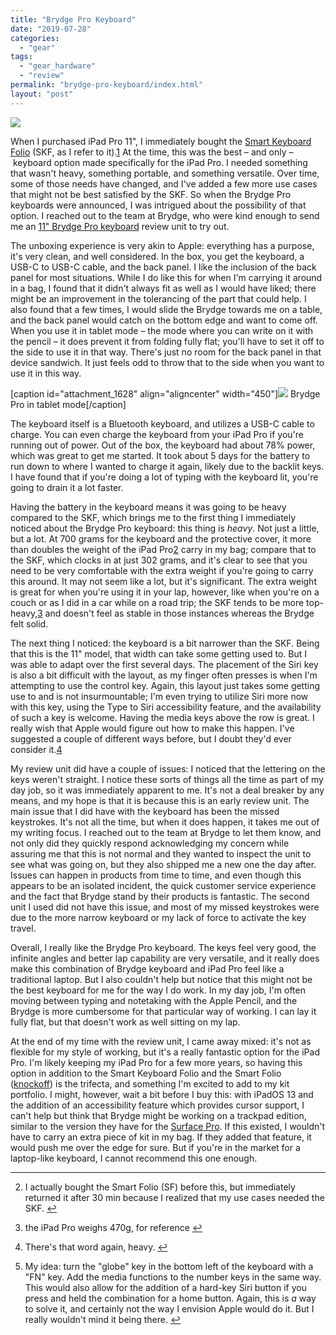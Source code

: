 ```yaml
---
title: "Brydge Pro Keyboard"
date: "2019-07-28"
categories: 
  - "gear"
tags: 
  - "gear_hardware"
  - "review"
permalink: "brydge-pro-keyboard/index.html"
layout: "post"
---
```


[![](/images/2C28A251-CED0-4CAD-98F9-D079C61D49F3-1024x576.jpeg)](https://www.nahumck.me/wp-content/uploads/2019/07/2C28A251-CED0-4CAD-98F9-D079C61D49F3.jpeg)

When I purchased iPad Pro 11", I immediately bought the [Smart Keyboard Folio](http://www.amazon.com/dp/B07JZYSTNR/?tag=nahumck-20) (SKF, as I refer to it).[1](#fn-1622-first) At the time, this was the best – and only – keyboard option made specifically for the iPad Pro. I needed something that wasn't heavy, something portable, and something versatile. Over time, some of those needs have changed, and I've added a few more use cases that might not be best satisfied by the SKF. So when the Brydge Pro keyboards were announced, I was intrigued about the possibility of that option. I reached out to the team at Brydge, who were kind enough to send me an [11" Brydge Pro keyboard](http://www.amazon.com/dp/B07MTSF94C/?tag=nahumck-20) review unit to try out.

The unboxing experience is very akin to Apple: everything has a purpose, it's very clean, and well considered. In the box, you get the keyboard, a USB-C to USB-C cable, and the back panel. I like the inclusion of the back panel for most situations. While I do like this for when I'm carrying it around in a bag, I found that it didn't always fit as well as I would have liked; there might be an improvement in the tolerancing of the part that could help. I also found that a few times, I would slide the Brydge towards me on a table, and the back panel would catch on the bottom edge and want to come off. When you use it in tablet mode – the mode where you can write on it with the pencil – it does prevent it from folding fully flat; you'll have to set it off to the side to use it in that way. There's just no room for the back panel in that device sandwich. It just feels odd to throw that to the side when you want to use it in this way.

\[caption id="attachment\_1628" align="aligncenter" width="450"\][![](/images/47D65602-BE6B-4DC9-9234-460E096678E8-450x253.jpeg)](https://www.nahumck.me/wp-content/uploads/2019/07/47D65602-BE6B-4DC9-9234-460E096678E8.jpeg) Brydge Pro in tablet mode\[/caption\]

The keyboard itself is a Bluetooth keyboard, and utilizes a USB-C cable to charge. You can even charge the keyboard from your iPad Pro if you're running out of power. Out of the box, the keyboard had about 78% power, which was great to get me started. It took about 5 days for the battery to run down to where I wanted to charge it again, likely due to the backlit keys. I have found that if you're doing a lot of typing with the keyboard lit, you're going to drain it a lot faster.

Having the battery in the keyboard means it was going to be heavy compared to the SKF, which brings me to the first thing I immediately noticed about the Brydge Pro keyboard: this thing is _heavy_. Not just a little, but a lot. At 700 grams for the keyboard and the protective cover, it more than doubles the weight of the iPad Pro[2](#fn-1622-weight) carry in my bag; compare that to the SKF, which clocks in at just 302 grams, and it's clear to see that you need to be very comfortable with the extra weight if you're going to carry this around. It may not seem like a lot, but it's significant. The extra weight is great for when you're using it in your lap, however, like when you're on a couch or as I did in a car while on a road trip; the SKF tends to be more top-heavy,[3](#fn-1622-heavy) and doesn't feel as stable in those instances whereas the Brydge felt solid.

The next thing I noticed: the keyboard is a bit narrower than the SKF. Being that this is the 11" model, that width can take some getting used to. But I was able to adapt over the first several days. The placement of the Siri key is also a bit difficult with the layout, as my finger often presses is when I'm attempting to use the control key. Again, this layout just takes some getting use to and is not insurmountable; I'm even trying to utilize Siri more now with this key, using the Type to Siri accessibility feature, and the availability of such a key is welcome. Having the media keys above the row is great. I really wish that Apple would figure out how to make this happen. I've suggested a couple of different ways before, but I doubt they'd ever consider it.[4](#fn-1622-idea)

My review unit did have a couple of issues: I noticed that the lettering on the keys weren't straight. I notice these sorts of things all the time as part of my day job, so it was immediately apparent to me. It's not a deal breaker by any means, and my hope is that it is because this is an early review unit. The main issue that I did have with the keyboard has been the missed keystrokes. It's not all the time, but when it does happen, it takes me out of my writing focus. I reached out to the team at Brydge to let them know, and not only did they quickly respond acknowledging my concern while assuring me that this is not normal and they wanted to inspect the unit to see what was going on, but they also shipped me a new one the day after. Issues can happen in products from time to time, and even though this appears to be an isolated incident, the quick customer service experience and the fact that Brydge stand by their products is fantastic. The second unit I used did not have this issue, and most of my missed keystrokes were due to the more narrow keyboard or my lack of force to activate the key travel.

Overall, I really like the Brydge Pro keyboard. The keys feel very good, the infinite angles and better lap capability are very versatile, and it really does make this combination of Brydge keyboard and iPad Pro feel like a traditional laptop. But I also couldn't help but notice that this might not be the best keyboard for me for the way I do work. In my day job, I'm often moving between typing and notetaking with the Apple Pencil, and the Brydge is more cumbersome for that particular way of working. I can lay it fully flat, but that doesn't work as well sitting on my lap.

At the end of my time with the review unit, I came away mixed: it's not as flexible for my style of working, but it's a really fantastic option for the iPad Pro. I'm likely keeping my iPad Pro for a few more years, so having this option in addition to the Smart Keyboard Folio and the Smart Folio ([knockoff](http://www.amazon.com/dp/B07H88J5GS/?tag=nahumck-20)) is the trifecta, and something I'm excited to add to my kit portfolio. I might, however, wait a bit before I buy this: with iPadOS 13 and the addition of an accessibility feature which provides cursor support, I can't help but think that Brydge might be working on a trackpad edition, similar to the version they have for the [Surface Pro](http://www.amazon.com/dp/B077GJ92LX/?tag=nahumck-20). If this existed, I wouldn't have to carry an extra piece of kit in my bag. If they added that feature, it would push me over the edge for sure. But if you're in the market for a laptop-like keyboard, I cannot recommend this one enough.

* * *

2. I actually bought the Smart Folio (SF) before this, but immediately returned it after 30 min because I realized that my use cases needed the SKF. [↩](#fnref-1622-first)

4. the iPad Pro weighs 470g, for reference [↩](#fnref-1622-weight)

6. There's that word again, heavy. [↩](#fnref-1622-heavy)

8. My idea: turn the "globe" key in the bottom left of the keyboard with a "FN" key. Add the media functions to the number keys in the same way. This would also allow for the addition of a hard-key Siri button if you press and held the combination for a home button. Again, this is _a_ way to solve it, and certainly not the way I envision Apple would do it. But I really wouldn't mind it being there. [↩](#fnref-1622-idea)
